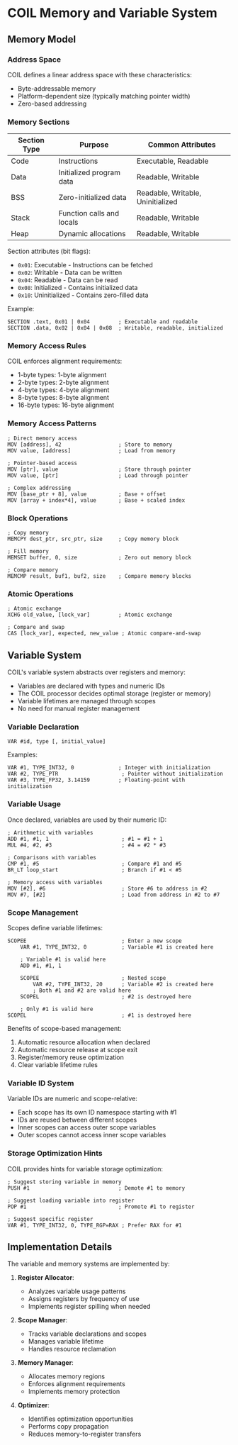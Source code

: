 # COIL Memory and Variable System

## Memory Model

### Address Space

COIL defines a linear address space with these characteristics:
- Byte-addressable memory
- Platform-dependent size (typically matching pointer width)
- Zero-based addressing

### Memory Sections

| Section Type | Purpose | Common Attributes |
|--------------|---------|-------------------|
| Code | Instructions | Executable, Readable |
| Data | Initialized program data | Readable, Writable |
| BSS | Zero-initialized data | Readable, Writable, Uninitialized |
| Stack | Function calls and locals | Readable, Writable |
| Heap | Dynamic allocations | Readable, Writable |

Section attributes (bit flags):
- `0x01`: Executable - Instructions can be fetched
- `0x02`: Writable - Data can be written
- `0x04`: Readable - Data can be read
- `0x08`: Initialized - Contains initialized data
- `0x10`: Uninitialized - Contains zero-filled data

Example:
```
SECTION .text, 0x01 | 0x04         ; Executable and readable
SECTION .data, 0x02 | 0x04 | 0x08  ; Writable, readable, initialized
```

### Memory Access Rules

COIL enforces alignment requirements:
- 1-byte types: 1-byte alignment
- 2-byte types: 2-byte alignment
- 4-byte types: 4-byte alignment
- 8-byte types: 8-byte alignment
- 16-byte types: 16-byte alignment

### Memory Access Patterns

```
; Direct memory access
MOV [address], 42                  ; Store to memory
MOV value, [address]               ; Load from memory

; Pointer-based access
MOV [ptr], value                   ; Store through pointer 
MOV value, [ptr]                   ; Load through pointer

; Complex addressing
MOV [base_ptr + 8], value          ; Base + offset
MOV [array + index*4], value       ; Base + scaled index
```

### Block Operations

```
; Copy memory
MEMCPY dest_ptr, src_ptr, size     ; Copy memory block

; Fill memory
MEMSET buffer, 0, size             ; Zero out memory block  

; Compare memory
MEMCMP result, buf1, buf2, size    ; Compare memory blocks
```

### Atomic Operations

```
; Atomic exchange  
XCHG old_value, [lock_var]         ; Atomic exchange

; Compare and swap
CAS [lock_var], expected, new_value ; Atomic compare-and-swap
```

## Variable System

COIL's variable system abstracts over registers and memory:
- Variables are declared with types and numeric IDs
- The COIL processor decides optimal storage (register or memory)
- Variable lifetimes are managed through scopes
- No need for manual register management

### Variable Declaration

```
VAR #id, type [, initial_value]
```

Examples:
```
VAR #1, TYPE_INT32, 0              ; Integer with initialization
VAR #2, TYPE_PTR                    ; Pointer without initialization
VAR #3, TYPE_FP32, 3.14159         ; Floating-point with initialization
```

### Variable Usage

Once declared, variables are used by their numeric ID:

```
; Arithmetic with variables
ADD #1, #1, 1                       ; #1 = #1 + 1
MUL #4, #2, #3                      ; #4 = #2 * #3

; Comparisons with variables
CMP #1, #5                          ; Compare #1 and #5
BR_LT loop_start                    ; Branch if #1 < #5

; Memory access with variables
MOV [#2], #6                        ; Store #6 to address in #2
MOV #7, [#2]                        ; Load from address in #2 to #7
```

### Scope Management

Scopes define variable lifetimes:

```
SCOPEE                              ; Enter a new scope
    VAR #1, TYPE_INT32, 0           ; Variable #1 is created here
    
    ; Variable #1 is valid here
    ADD #1, #1, 1
    
    SCOPEE                          ; Nested scope
        VAR #2, TYPE_INT32, 20      ; Variable #2 is created here
        ; Both #1 and #2 are valid here
    SCOPEL                          ; #2 is destroyed here
    
    ; Only #1 is valid here
SCOPEL                              ; #1 is destroyed here
```

Benefits of scope-based management:
1. Automatic resource allocation when declared
2. Automatic resource release at scope exit
3. Register/memory reuse optimization
4. Clear variable lifetime rules

### Variable ID System

Variable IDs are numeric and scope-relative:
- Each scope has its own ID namespace starting with #1
- IDs are reused between different scopes
- Inner scopes can access outer scope variables
- Outer scopes cannot access inner scope variables

### Storage Optimization Hints

COIL provides hints for variable storage optimization:

```
; Suggest storing variable in memory
PUSH #1                            ; Demote #1 to memory

; Suggest loading variable into register
POP #1                             ; Promote #1 to register

; Suggest specific register
VAR #1, TYPE_INT32, 0, TYPE_RGP=RAX ; Prefer RAX for #1
```

## Implementation Details

The variable and memory systems are implemented by:

1. **Register Allocator**:
   - Analyzes variable usage patterns
   - Assigns registers by frequency of use
   - Implements register spilling when needed

2. **Scope Manager**:
   - Tracks variable declarations and scopes
   - Manages variable lifetime
   - Handles resource reclamation

3. **Memory Manager**:
   - Allocates memory regions
   - Enforces alignment requirements
   - Implements memory protection

4. **Optimizer**:
   - Identifies optimization opportunities
   - Performs copy propagation
   - Reduces memory-to-register transfers